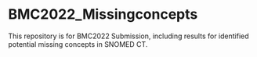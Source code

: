 # BMC2022_Missingconcepts
This repository is for BMC2022 Submission, including results for identified potential missing concepts in SNOMED CT.
